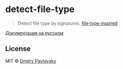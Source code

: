 # detect-file-type

> Detect file type by signatures. [file-type inspired](https://github.com/sindresorhus/file-type)

[Документация на русском](README_RU.md)

## License

MIT © [Dmitry Pavlovsky](http://paloskin.me)
